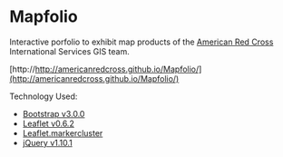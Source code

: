Mapfolio
========

Interactive porfolio to exhibit map products of the [American Red Cross](http://redcross.org/) International Services GIS team. 

[http://http://americanredcross.github.io/Mapfolio/](http://americanredcross.github.io/Mapfolio/)

Technology Used:
- [Bootstrap v3.0.0](http://getbootstrap.com/)
- [Leaflet v0.6.2](http://leafletjs.com/)
- [Leaflet.markercluster](http://github.com/Leaflet/Leaflet.markercluster)
- [jQuery v1.10.1](http://ajax.googleapis.com/ajax/libs/jquery/1.10.1/jquery.min.js)